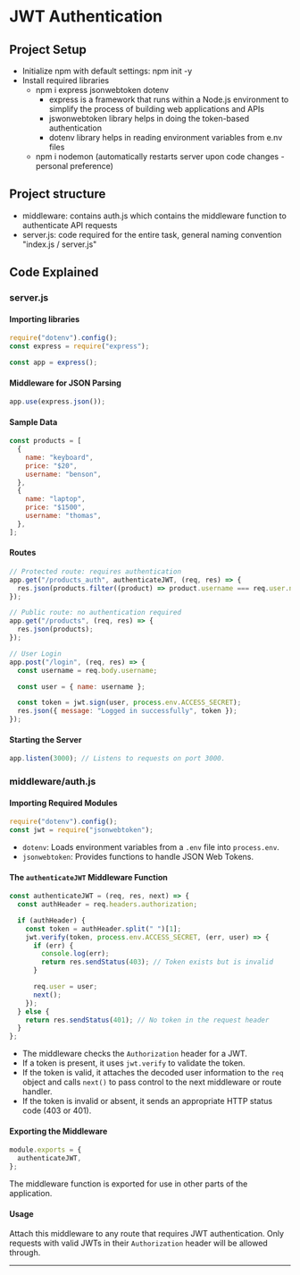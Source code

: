 # JWT Authentication

## Project Setup

- Initialize npm with default settings: npm init -y
- Install required libraries
  - npm i express jsonwebtoken dotenv
    - express is a framework that runs within a Node.js environment to simplify the process of building web applications and APIs
    - jswonwebtoken library helps in doing the token-based authentication
    - dotenv library helps in reading environment variables from e.nv files
  - npm i nodemon (automatically restarts server upon code changes - personal preference)

## Project structure

- middleware: contains auth.js which contains the middleware function to authenticate API requests
- server.js: code required for the entire task, general naming convention "index.js / server.js"

## Code Explained

### server.js

#### Importing libraries

```javascript
require("dotenv").config();
const express = require("express");

const app = express();
```

#### Middleware for JSON Parsing

```javascript
app.use(express.json());
```

#### Sample Data

```javascript
const products = [
  {
    name: "keyboard",
    price: "$20",
    username: "benson",
  },
  {
    name: "laptop",
    price: "$1500",
    username: "thomas",
  },
];
```

#### Routes

```javascript
// Protected route: requires authentication
app.get("/products_auth", authenticateJWT, (req, res) => {
  res.json(products.filter((product) => product.username === req.user.name));
});

// Public route: no authentication required
app.get("/products", (req, res) => {
  res.json(products);
});

// User Login
app.post("/login", (req, res) => {
  const username = req.body.username;

  const user = { name: username };

  const token = jwt.sign(user, process.env.ACCESS_SECRET);
  res.json({ message: "Logged in successfully", token });
});
```

#### Starting the Server

```javascript
app.listen(3000); // Listens to requests on port 3000.
```

### middleware/auth.js

#### Importing Required Modules

```javascript
require("dotenv").config();
const jwt = require("jsonwebtoken");
```

- `dotenv`: Loads environment variables from a `.env` file into `process.env`.
- `jsonwebtoken`: Provides functions to handle JSON Web Tokens.

#### The `authenticateJWT` Middleware Function

```javascript
const authenticateJWT = (req, res, next) => {
  const authHeader = req.headers.authorization;

  if (authHeader) {
    const token = authHeader.split(" ")[1];
    jwt.verify(token, process.env.ACCESS_SECRET, (err, user) => {
      if (err) {
        console.log(err);
        return res.sendStatus(403); // Token exists but is invalid
      }

      req.user = user;
      next();
    });
  } else {
    return res.sendStatus(401); // No token in the request header
  }
};
```

- The middleware checks the `Authorization` header for a JWT.
- If a token is present, it uses `jwt.verify` to validate the token.
- If the token is valid, it attaches the decoded user information to the `req` object and calls `next()` to pass control to the next middleware or route handler.
- If the token is invalid or absent, it sends an appropriate HTTP status code (403 or 401).

#### Exporting the Middleware

```javascript
module.exports = {
  authenticateJWT,
};
```

The middleware function is exported for use in other parts of the application.

#### Usage

Attach this middleware to any route that requires JWT authentication. Only requests with valid JWTs in their `Authorization` header will be allowed through.

---
